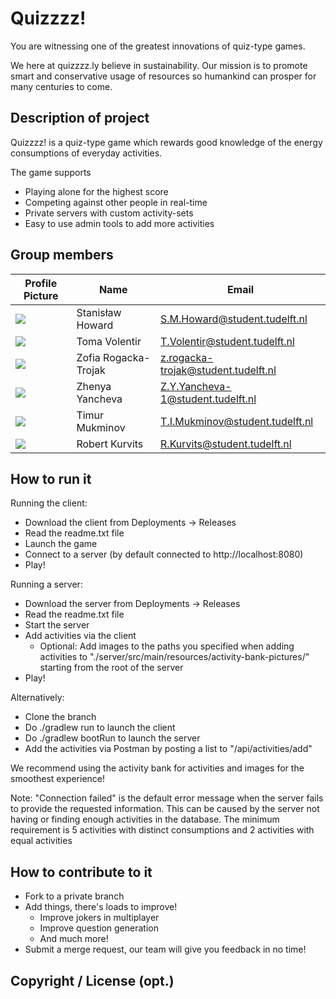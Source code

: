 # Quizzzz!

You are witnessing one of the greatest innovations of quiz-type games.

We here at quizzzz.ly believe in sustainability. Our mission is to promote smart and conservative
usage of resources so humankind can prosper for many centuries to come.

## Description of project

Quizzzz! is a quiz-type game which rewards good knowledge of the energy consumptions of everyday activities.

The game supports
- Playing alone for the highest score
- Competing against other people in real-time
- Private servers with custom activity-sets
- Easy to use admin tools to add more activities

## Group members

| Profile Picture | Name | Email |
|---|---|---|
| ![](https://gitlab.ewi.tudelft.nl/uploads/-/system/user/avatar/4517/avatar.png?width=400) | Stanisław Howard | S.M.Howard@student.tudelft.nl |
| ![](https://gitlab.ewi.tudelft.nl/uploads/-/system/user/avatar/4773/avatar.png?width=400) | Toma Volentir | T.Volentir@student.tudelft.nl |
| ![](https://cdn.discordapp.com/attachments/943585524654936145/943585743555661886/avatar.png) | Zofia Rogacka-Trojak | z.rogacka-trojak@student.tudelft.nl |
| ![](https://gitlab.ewi.tudelft.nl/uploads/-/system/user/avatar/4948/avatar.png?width=400) | Zhenya Yancheva | Z.Y.Yancheva-1@student.tudelft.nl |
| ![](https://gitlab.ewi.tudelft.nl/uploads/-/system/user/avatar/4862/avatar.png?width=400) | Timur Mukminov | T.I.Mukminov@student.tudelft.nl |
| ![](https://gitlab.ewi.tudelft.nl/uploads/-/system/user/avatar/4669/avatar.png?width=400) | Robert Kurvits | R.Kurvits@student.tudelft.nl |


## How to run it

Running the client:
- Download the client from Deployments -> Releases
- Read the readme.txt file
- Launch the game
- Connect to a server (by default connected to http://localhost:8080)
- Play!

Running a server:
- Download the server from Deployments -> Releases
- Read the readme.txt file
- Start the server
- Add activities via the client
  - Optional: Add images to the paths you specified when adding activities to "./server/src/main/resources/activity-bank-pictures/" starting from the root of the server
- Play!

Alternatively:
- Clone the branch
- Do ./gradlew run to launch the client
- Do ./gradlew bootRun to launch the server
- Add the activities via Postman by posting a list to "/api/activities/add"

We recommend using the activity bank for activities and images for the smoothest experience!

Note: "Connection failed" is the default error message when the server fails to provide the requested information.
This can be caused by the server not having or finding enough activities in the database.
The minimum requirement is 5 activities with distinct consumptions and 2 activities with equal activities

## How to contribute to it

- Fork to a private branch
- Add things, there's loads to improve!
  - Improve jokers in multiplayer
  - Improve question generation
  - And much more!
- Submit a merge request, our team will give you feedback in no time!

## Copyright / License (opt.)
